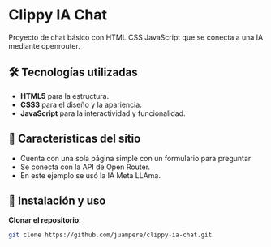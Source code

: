 # Clippy IA Chat

Proyecto de chat básico con HTML CSS JavaScript que se conecta a una IA mediante openrouter.

## 🛠 Tecnologías utilizadas
- **HTML5** para la estructura.
- **CSS3** para el diseño y la apariencia.
- **JavaScript** para la interactividad y funcionalidad.

## 🚀 Características del sitio
- Cuenta con una sola página simple con un formulario para preguntar
- Se conecta con la API de Open Router.
- En este ejemplo se usó la IA Meta LLAma.

## 📂 Instalación y uso

  **Clonar el repositorio**:
   ```bash
   git clone https://github.com/juampere/clippy-ia-chat.git

